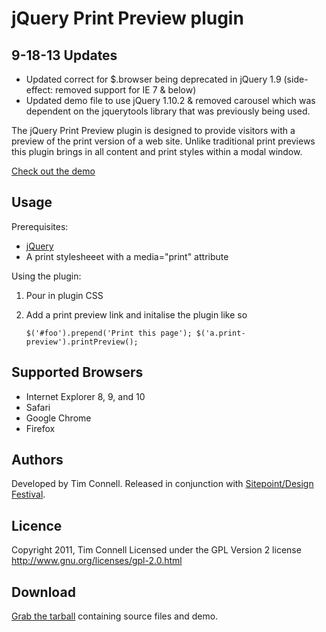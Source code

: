 # jQuery Print Preview plugin
## 9-18-13 Updates
- Updated correct for $.browser being deprecated in jQuery 1.9 (side-effect: removed support for IE 7 & below)
- Updated demo file to use jQuery 1.10.2 & removed carousel which was dependent on the jquerytools library that was previously being used. 

The jQuery Print Preview plugin is designed to provide visitors with a preview of the print version of a web site.
Unlike traditional print previews this plugin brings in all content and print styles within a modal window.

[Check out the demo](http://briceshatzer.github.com/jquery-print-preview-plugin/example/index.html)

## Usage
Prerequisites:

- [jQuery](http://jquery.com/)
- A print stylesheeet with a media="print" attribute

Using the plugin:

1. Pour in plugin CSS
2. Add a print preview link and initalise the plugin like so

    ``$('#foo').prepend('Print this page');
    $('a.print-preview').printPreview();``

## Supported Browsers
- Internet Explorer 8, 9, and 10
- Safari
- Google Chrome
- Firefox

## Authors
Developed by Tim Connell.
Released in conjunction with [Sitepoint/Design Festival](http://designfestival.com/when-visitors-print-about-that-print-stylesheet/).

## Licence
Copyright 2011, Tim Connell
Licensed under the GPL Version 2 license
http://www.gnu.org/licenses/gpl-2.0.html

## Download
[Grab the tarball](http://github.com/etimbo/jquery-print-preview-plugin/tarball/master) containing source files and demo.

